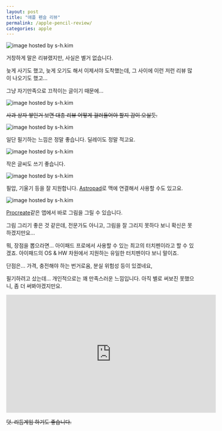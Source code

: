 ```yaml
---
layout: post
title: "애플 펜슬 리뷰"
permalink: /apple-pencil-review/
categories: apple
---
```

<img src="https://img.blog.niceb5y.net/V1-scy8HYl.jpg" alt="image hosted by s-h.kim" class="w-full" data-action="zoom">

거창하게 말은 리뷰랬지만, 사실은 별거 없습니다.

늦게 사기도 했고, 늦게 오기도 해서 이제서야 도착했는데, 그 사이에 이런 저런 리뷰 많이 나오기도 했고...

그냥 자기만족으로 끄적이는 글이기 때문에...

<img src="https://img.blog.niceb5y.net/Ny4i5yUHKe.jpg" alt="image hosted by s-h.kim" class="w-full" data-action="zoom">

~~사과 상자 쌓인거 보면 대충 리뷰 어떻게 걸러들어야 할지 감이 오실듯.~~

<img src="https://img.blog.niceb5y.net/VyoqyIHKx.jpg" alt="image hosted by s-h.kim" class="w-full" data-action="zoom">

일단 필기하는 느낌은 정말 좋습니다. 딜레이도 정말 적고요.

<img src="https://img.blog.niceb5y.net/4Jlj91IBFl.jpg" alt="image hosted by s-h.kim" class="w-full" data-action="zoom">

작은 글씨도 쓰기 좋습니다.

<img src="https://img.blog.niceb5y.net/4JQsck8SKl.jpg" alt="image hosted by s-h.kim" class="w-full" data-action="zoom">

필압, 기울기 등을 잘 지원합니다. [Astropad](http://astropad.com)로 맥에 연결해서 사용할 수도 있고요.

<img src="https://img.blog.niceb5y.net/NkGoqJ8Btg.jpg" alt="image hosted by s-h.kim" class="w-full" data-action="zoom">

[Procreate](http://procreate.si)같은 앱에서 바로 그림을 그릴 수 있습니다.

그림 그리기 좋은 것 같은데, 전문가도 아니고, 그림을 잘 그리지 못하다 보니 확신은 못하겠지만요...

뭐, 장점을 뽑으라면... 아이패드 프로에서 사용할 수 있는 최고의 터치펜이라고 할 수 있겠죠. 아이패드의 OS & HW 차원에서 지원하는 유일한 터치펜이다 보니 말이죠.

단점은... 가격, 충전해야 하는 번거로움, 분실 위험성 등이 있겠네요,

필기하려고 샀는데... 개인적으로는 꽤 만족스러운 느낌입니다. 아직 별로 써보진 못했으니, 좀 더 써봐야겠지만요.

<div class="embed-responsive embed-responsive-16by9">
  <iframe width="560" height="315" src="https://www.youtube.com/embed/qtmN4k1QvRk" frameborder="0" allowfullscreen></iframe>
</div>

~~덧. 리듬게임 하기도 좋습니다.~~
